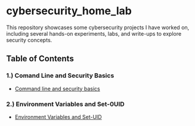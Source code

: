 # cybersecurity_home_lab

This repository showcases some cybersecurity projects I have worked on, including several hands-on experiments, labs, and write-ups to explore security concepts.

## Table of Contents

### 1.) Comand Line and Security Basics
- [Command line and security basics](projects/command_line_and_security_basics.md)

### 2.) Environment Variables and Set-0UID
- [Environment Variables and Set-UID](projects/environment_variables_and_set-UID.md)
